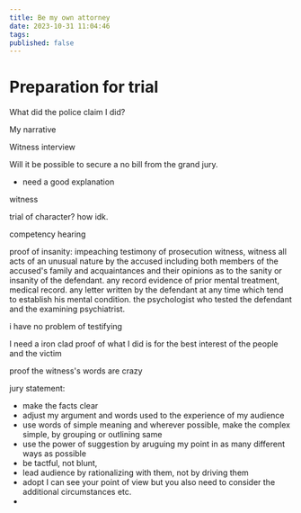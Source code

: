 ```yaml
---
title: Be my own attorney
date: 2023-10-31 11:04:46
tags:
published: false
---
```


# Preparation for trial

What did the police claim I did?

My narrative

Witness interview

Will it be possible to secure a no bill from the grand jury. 
- need a good explanation

witness

trial of character? how idk.

competency hearing

proof of insanity:
impeaching testimony of prosecution witness, witness all acts of an unusual nature by the accused including both members of the accused's family and acquaintances and their opinions as to the sanity or insanity of the defendant. any record evidence of prior mental treatment, medical record. any letter written by the defendant at any time which tend to establish his mental condition. the psychologist who tested the defendant and the examining psychiatrist.

i have no problem of testifying

I need a iron clad proof of what I did is for the best interest of the people and the victim

proof the witness's words are crazy

jury statement:
- make the facts clear
- adjust my argument and words used to the experience of my audience
- use words of simple meaning and wherever possible, make the complex simple, by grouping or outlining same
- use the power of suggestion by aruguing my point in as many different ways as possible
- be tactful, not blunt,
- lead audience by rationalizing with them, not by driving them
- adopt I can see your point of view but you also need to consider the additional circumstances etc.
- 
